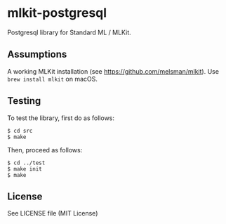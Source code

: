 # mlkit-postgresql

Postgresql library for Standard ML / MLKit.

## Assumptions

A working MLKit installation (see
https://github.com/melsman/mlkit). Use `brew install mlkit` on macOS.

## Testing

To test the library, first do as follows:

    $ cd src
    $ make

Then, proceed as follows:

    $ cd ../test
    $ make init
    $ make

## License

See LICENSE file (MIT License)